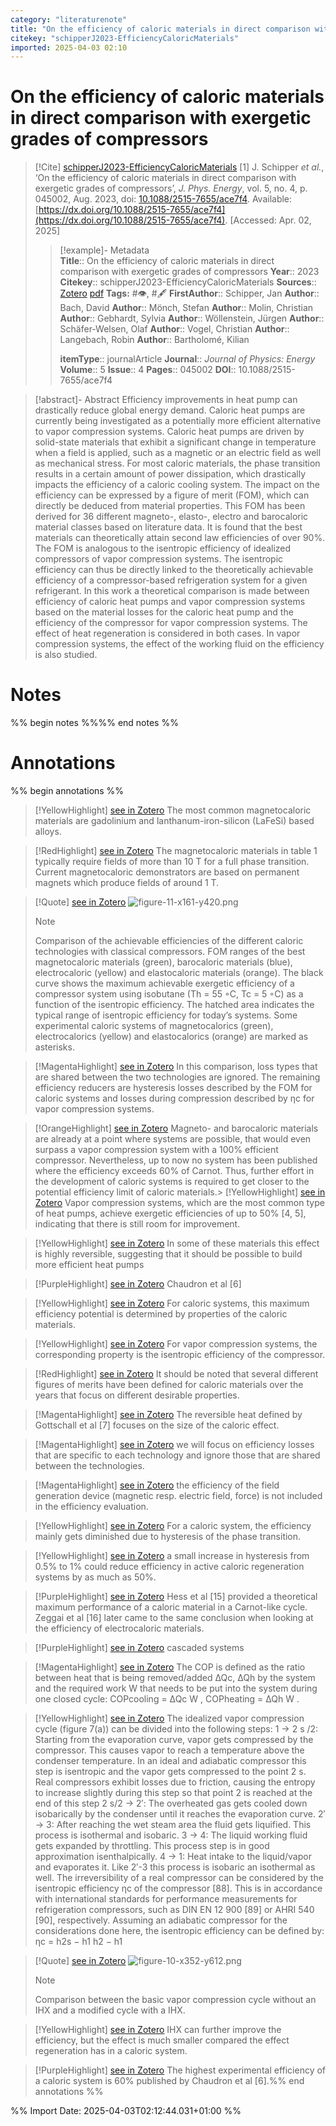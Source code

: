 ```yaml
---
category: "literaturenote"
title: "On the efficiency of caloric materials in direct comparison with exergetic grades of compressors"
citekey: "schipperJ2023-EfficiencyCaloricMaterials"
imported: 2025-04-03 02:10
---
```


# On the efficiency of caloric materials in direct comparison with exergetic grades of compressors


> [!Cite] [schipperJ2023-EfficiencyCaloricMaterials](zotero://select/library/items/K6FTTAM7)
> [1]  J. Schipper _et al._, ‘On the efficiency of caloric materials in direct comparison with exergetic grades of compressors’, _J. Phys. Energy_, vol. 5, no. 4, p. 045002, Aug. 2023, doi: [10.1088/2515-7655/ace7f4](https://doi.org/10.1088/2515-7655/ace7f4). Available: [https://dx.doi.org/10.1088/2515-7655/ace7f4](https://dx.doi.org/10.1088/2515-7655/ace7f4). [Accessed: Apr. 02, 2025]
> > [!example]- Metadata    
> > **Title**:: On the efficiency of caloric materials in direct comparison with exergetic grades of compressors
> > **Year**:: 2023
> > **Citekey**:: schipperJ2023-EfficiencyCaloricMaterials
> > **Sources**:: [Zotero](zotero://select/library/items/K6FTTAM7) [pdf](file:////home/joeashton/Zotero/storage/AJ7BZKJJ/Schipper%20et%20al.%20-%202023%20-%20On%20the%20efficiency%20of%20caloric%20materials%20in%20direct%20comparison%20with%20exergetic%20grades%20of%20compressors.pdf) 
> > **Tags:** #👁, #🖋
> > **FirstAuthor**:: Schipper, Jan
> > **Author**:: Bach, David
> > **Author**:: Mönch, Stefan
> > **Author**:: Molin, Christian
> > **Author**:: Gebhardt, Sylvia
> > **Author**:: Wöllenstein, Jürgen
> > **Author**:: Schäfer-Welsen, Olaf
> > **Author**:: Vogel, Christian
> > **Author**:: Langebach, Robin
> > **Author**:: Bartholomé, Kilian
> > 
> > **itemType**:: journalArticle
> > **Journal**:: *Journal of Physics: Energy*
> > **Volume**:: 5
> > **Issue**:: 4
> > **Pages**:: 045002
> > **DOI**:: 10.1088/2515-7655/ace7f4

> [!abstract]- Abstract
> Efficiency improvements in heat pump can drastically reduce global energy demand. Caloric heat pumps are currently being investigated as a potentially more efficient alternative to vapor compression systems. Caloric heat pumps are driven by solid-state materials that exhibit a significant change in temperature when a field is applied, such as a magnetic or an electric field as well as mechanical stress. For most caloric materials, the phase transition results in a certain amount of power dissipation, which drastically impacts the efficiency of a caloric cooling system. The impact on the efficiency can be expressed by a figure of merit (FOM), which can directly be deduced from material properties. This FOM has been derived for 36 different magneto-, elasto-, electro and barocaloric material classes based on literature data. It is found that the best materials can theoretically attain second law efficiencies of over 90%. The FOM is analogous to the isentropic efficiency of idealized compressors of vapor compression systems. The isentropic efficiency can thus be directly linked to the theoretically achievable efficiency of a compressor-based refrigeration system for a given refrigerant. In this work a theoretical comparison is made between efficiency of caloric heat pumps and vapor compression systems based on the material losses for the caloric heat pump and the efficiency of the compressor for vapor compression systems. The effect of heat regeneration is considered in both cases. In vapor compression systems, the effect of the working fluid on the efficiency is also studied.

# Notes

%% begin notes %%%% end notes %%

# Annotations

%% begin annotations %%

> [!YellowHighlight] [see in Zotero](zotero://open-pdf/library/items/AJ7BZKJJ?page=5&annotation=8NKBAZ4E)
> The most common magnetocaloric materials are gadolinium and lanthanum-iron-silicon (LaFeSi) based alloys.

> [!RedHighlight] [see in Zotero](zotero://open-pdf/library/items/AJ7BZKJJ?page=5&annotation=WK2538P3)
> The magnetocaloric materials in table 1 typically require fields of more than 10 T for a full phase transition. Current magnetocaloric demonstrators are based on permanent magnets which produce fields of around 1 T.

> [!Quote] [see in Zotero](zotero://open-pdf/library/items/AJ7BZKJJ?page=10&annotation=2B7ZQPLV)
> ![figure-11-x161-y420.png](attachments/schipperJ2023-EfficiencyCaloricMaterials/figure-11-x161-y420.png)
> > [!note]
> > Comparison of the achievable efficiencies of the different caloric technologies with classical compressors. FOM ranges of the best magnetocaloric materials (green), barocaloric materials (blue), electrocaloric (yellow) and elastocaloric materials (orange). The black curve shows the maximum achievable exergetic efficiency of a compressor system using isobutane (Th = 55 ◦C, Tc = 5 ◦C) as a function of the isentropic efficiency. The hatched area indicates the typical range of isentropic efficiency for today’s systems. Some experimental caloric systems of magnetocalorics (green), electrocalorics (yellow) and elastocalorics (orange) are marked as asterisks.

> [!MagentaHighlight] [see in Zotero](zotero://open-pdf/library/items/AJ7BZKJJ?page=10&annotation=I8K98ZE2)
> In this comparison, loss types that are shared between the two technologies are ignored. The remaining efficiency reducers are hysteresis losses described by the FOM for caloric systems and losses during compression described by ηc for vapor compression systems.

> [!OrangeHighlight] [see in Zotero](zotero://open-pdf/library/items/AJ7BZKJJ?page=11&annotation=65S6VHJD)
> Magneto- and barocaloric materials are already at a point where systems are possible, that would even surpass a vapor compression system with a 100% efficient compressor. Nevertheless, up to now no system has been published where the efficiency exceeds 60% of Carnot. Thus, further effort in the development of caloric systems is required to get closer to the potential efficiency limit of caloric materials.> [!YellowHighlight] [see in Zotero](zotero://open-pdf/library/items/AJ7BZKJJ?page=1&annotation=ESXIFS2G)
> Vapor compression systems, which are the most common type of heat pumps, achieve exergetic efficiencies of up to 50% [4, 5], indicating that there is still room for improvement.

> [!YellowHighlight] [see in Zotero](zotero://open-pdf/library/items/AJ7BZKJJ?page=1&annotation=TQTMNK5L)
> In some of these materials this effect is highly reversible, suggesting that it should be possible to build more efficient heat pumps

> [!PurpleHighlight] [see in Zotero](zotero://open-pdf/library/items/AJ7BZKJJ?page=1&annotation=QI9KQBNS)
> Chaudron et al [6]

> [!YellowHighlight] [see in Zotero](zotero://open-pdf/library/items/AJ7BZKJJ?page=2&annotation=GPHMTY76)
> For caloric systems, this maximum efficiency potential is determined by properties of the caloric materials.

> [!YellowHighlight] [see in Zotero](zotero://open-pdf/library/items/AJ7BZKJJ?page=2&annotation=LPCGU5XE)
> For vapor compression systems, the corresponding property is the isentropic efficiency of the compressor.

> [!RedHighlight] [see in Zotero](zotero://open-pdf/library/items/AJ7BZKJJ?page=2&annotation=PR2R8UHM)
> It should be noted that several different figures of merits have been defined for caloric materials over the years that focus on different desirable properties.

> [!MagentaHighlight] [see in Zotero](zotero://open-pdf/library/items/AJ7BZKJJ?page=2&annotation=Z48YJBXM)
> The reversible heat defined by Gottschall et al [7] focuses on the size of the caloric effect.

> [!MagentaHighlight] [see in Zotero](zotero://open-pdf/library/items/AJ7BZKJJ?page=2&annotation=9ASCYZQD)
> we will focus on efficiency losses that are specific to each technology and ignore those that are shared between the technologies.

> [!MagentaHighlight] [see in Zotero](zotero://open-pdf/library/items/AJ7BZKJJ?page=2&annotation=DLND2CM7)
> the efficiency of the field generation device (magnetic resp. electric field, force) is not included in the efficiency evaluation.

> [!YellowHighlight] [see in Zotero](zotero://open-pdf/library/items/AJ7BZKJJ?page=2&annotation=K2BFCYMA)
> For a caloric system, the efficiency mainly gets diminished due to hysteresis of the phase transition.

> [!YellowHighlight] [see in Zotero](zotero://open-pdf/library/items/AJ7BZKJJ?page=2&annotation=E65LV632)
> a small increase in hysteresis from 0.5% to 1% could reduce efficiency in active caloric regeneration systems by as much as 50%.

> [!PurpleHighlight] [see in Zotero](zotero://open-pdf/library/items/AJ7BZKJJ?page=2&annotation=RYFTVVBJ)
> Hess et al [15] provided a theoretical maximum performance of a caloric material in a Carnot-like cycle. Zeggai et al [16] later came to the same conclusion when looking at the efficiency of electrocaloric materials.

> [!PurpleHighlight] [see in Zotero](zotero://open-pdf/library/items/AJ7BZKJJ?page=2&annotation=7RIHKRUA)
> cascaded systems

> [!MagentaHighlight] [see in Zotero](zotero://open-pdf/library/items/AJ7BZKJJ?page=2&annotation=I4QVNWF6)
> The COP is defined as the ratio between heat that is being removed/added ∆Qc, ∆Qh by the system and the required work W that needs to be put into the system during one closed cycle:  COPcooling = ∆Qc  W , COPheating = ∆Qh  W .

> [!YellowHighlight] [see in Zotero](zotero://open-pdf/library/items/AJ7BZKJJ?page=8&annotation=HXBKRGFU)
> The idealized vapor compression cycle (figure 7(a)) can be divided into the following steps: 1 → 2 s /2: Starting from the evaporation curve, vapor gets compressed by the compressor. This causes vapor to reach a temperature above the condenser temperature. In an ideal and adiabatic compressor this step is isentropic and the vapor gets compressed to the point 2 s. Real compressors exhibit losses due to friction, causing the entropy to increase slightly during this step so that point 2 is reached at the end of this step 2 s/2 → 2′: The overheated gas gets cooled down isobarically by the condenser until it reaches the evaporation curve. 2′ → 3: After reaching the wet steam area the fluid gets liquified. This process is isothermal and isobaric. 3 → 4: The liquid working fluid gets expanded by throttling. This process step is in good approximation isenthalpically. 4 → 1: Heat intake to the liquid/vapor and evaporates it. Like 2′-3 this process is isobaric an isothermal as well. The irreversibility of a real compressor can be considered by the isentropic efficiency ηc of the compressor [88]. This is in accordance with international standards for performance measurements for refrigeration compressors, such as DIN EN 12 900 [89] or AHRI 540 [90], respectively. Assuming an adiabatic compressor for the considerations done here, the isentropic efficiency can be defined by:  ηc = h2s − h1  h2 − h1

> [!Quote] [see in Zotero](zotero://open-pdf/library/items/AJ7BZKJJ?page=9&annotation=QT6ZXDT8)
> ![figure-10-x352-y612.png](attachments/schipperJ2023-EfficiencyCaloricMaterials/figure-10-x352-y612.png)
> > [!note]
> > Comparison between the basic vapor compression cycle without an IHX and a modified cycle with a IHX.

> [!YellowHighlight] [see in Zotero](zotero://open-pdf/library/items/AJ7BZKJJ?page=10&annotation=4N8LPU8M)
> IHX can further improve the efficiency, but the effect is much smaller compared the effect regeneration has in a caloric system.

> [!PurpleHighlight] [see in Zotero](zotero://open-pdf/library/items/AJ7BZKJJ?page=10&annotation=W8RHTHLK)
> The highest experimental efficiency of a caloric system is 60% published by Chaudron et al [6].%% end annotations %%

%% Import Date: 2025-04-03T02:12:44.031+01:00 %%
